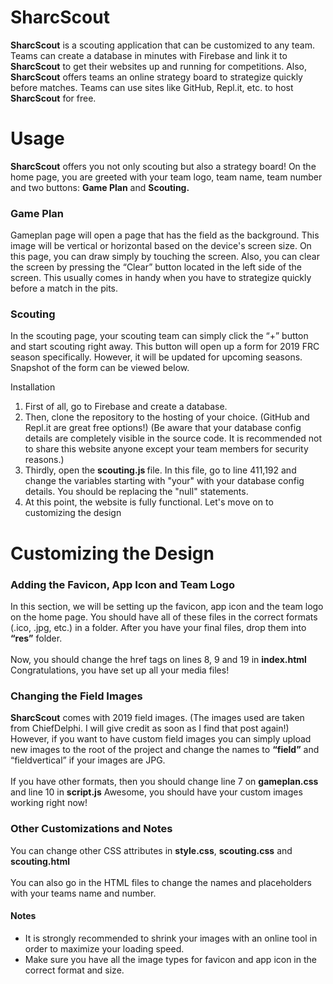<h1>SharcScout</h1>
<b>SharcScout</b> is a scouting application that can be customized to any team. Teams can create a database in minutes with Firebase and link it to <b>SharcScout</b> to get their websites up and running for competitions. Also, <b>SharcScout</b> offers teams an online strategy board to strategize quickly before matches. Teams can use sites like GitHub, Repl.it, etc. to host <b>SharcScout</b> for free.


<h1>Usage</h1>
 <p><b>SharcScout</b> offers you not only scouting but also a strategy board! On the home page, you are greeted with your team logo, team name, team number and two buttons: <b>Game Plan</b> and <b>Scouting.</b> </p>


 <h3>Game Plan</h3> 
<p>Gameplan page will open a page that has the field as the background. This image will be vertical or horizontal based on the device's screen size. On this page, you can draw simply by touching the screen. Also, you can clear the screen by pressing the “Clear” button located in the left side of the screen. This usually comes in handy when you have to strategize quickly before a match in the pits.</p>

 <h3>Scouting</h3> 
In the scouting page, your scouting team can simply click the “+” button and start scouting right away. This button will open up a form for 2019 FRC season specifically. However, it will be updated for upcoming seasons. Snapshot of the form can be viewed below.


Installation
<ol>
<li>First of all, go to Firebase and create a database. </li>
 <li>Then, clone the repository to the hosting of your choice. (GitHub and Repl.it are great free options!) (Be aware that your database config details are completely visible in the source code. It is recommended not to share this website anyone except your team members for security reasons.) </li>
<li>Thirdly, open the <b>scouting.js </b> file. In this file, go to line 411,192</b> and change the variables starting with "your" with your database config details. You should be replacing the "null" statements. </li>

<li>At this point, the website is fully functional. Let's move on to customizing the design</li>
</ol>

 <h1>Customizing the Design</h1>
	<h3>Adding the Favicon, App Icon and Team Logo</h3>
		<p>In this section, we will be setting up the favicon, app icon and the team logo on the home page. You should have all of these files in the correct formats (.ico, .jpg, etc.) in a folder. After you have your final files, drop them into <b>“res”</b> folder. <br><br>
Now, you should change the href tags on lines 8, 9 and 19 in <b>index.html</b>
<br>
Congratulations, you have set up all your media files!</p>
	<h3>Changing the Field Images</h3>
	<p><b>SharcScout</b> comes with 2019 field images. (The images used are taken from ChiefDelphi. I will give credit as soon as I find that post again!) However, if you want to have custom field images you can simply upload new images to the root of the project and change the names to <b>“field”</b> and </b>“fieldvertical”</b> if your images are JPG.<br><br> If you have other formats, then you should change line 7 on <b>gameplan.css</b> and line 10 in <b>script.js</b> Awesome, you should have your custom images working right now!</p>
	<h3>Other Customizations and Notes</h3>
		<p>You can change other CSS attributes in <b>style.css</b>, <b>scouting.css</b> and <b>scouting.html</b> <br> <br>
You can also go in the HTML files to change the names and placeholders with your teams name and number.
<h4>Notes</h4>
<ul>
<li>It is strongly recommended to shrink your images with an online tool in order to maximize your loading speed. </li>
<li>Make sure you have all the image types for favicon and app icon in the correct format and size.</li>
</ul></p>


